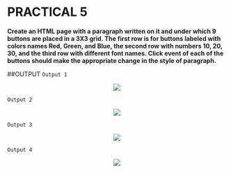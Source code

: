 # PRACTICAL 5
**Create an HTML page with a paragraph written on it and under which 9 buttons are placed in a
3X3 grid. The first row is for buttons labeled with colors names Red, Green, and Blue, the
second row with numbers 10, 20, 30, and the third row with different font names. Click event
of each of the buttons should make the appropriate change in the style of paragraph.**

##OUTPUT
`Output 1`
<p align="center">
<img src="https://user-images.githubusercontent.com/68191677/193326867-f2d908e2-c9b2-43e5-abbb-be67cc2f368b.png"  />
</p>

`Output 2`
<p align="center">
<img src="https://user-images.githubusercontent.com/68191677/193327123-0c1bb7eb-044a-43a6-ad6a-cd39900a9ea1.png"  />
</p>

`Output 3`
<p align="center">
<img src="https://user-images.githubusercontent.com/68191677/193327548-689e03dc-137d-46a7-9ece-65b084d508fa.png"  />
</p>

`Output 4`
<p align="center">
<img src="https://user-images.githubusercontent.com/68191677/193327693-885d1d36-de8b-4bd6-a98d-459f7cd3018b.png"  />
</p>
